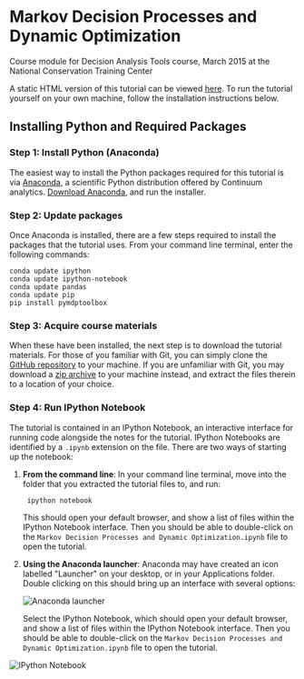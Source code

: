 # Markov Decision Processes and Dynamic Optimization

Course module for Decision Analysis Tools course, March 2015 at the National Conservation Training Center

A static HTML version of this tutorial can be viewed [here](http://bit.ly/nctc_mdp). To run the tutorial yourself on your own machine, follow the installation instructions below.

## Installing Python and Required Packages

### Step 1: Install Python (Anaconda)

The easiest way to install the Python packages required for this tutorial is via [Anaconda](https://store.continuum.io/cshop/anaconda/), a scientific Python distribution offered by Continuum analytics. [Download Anaconda](http://continuum.io/downloads "Download Anaconda Python Distribution"), and run the installer.

### Step 2: Update packages

Once Anaconda is installed, there are a few steps required to install the packages that the tutorial uses. From your command line terminal, enter the following commands:

    conda update ipython
    conda update ipython-notebook
    conda update pandas
    conda update pip
    pip install pymdptoolbox

### Step 3: Acquire course materials
    
When these have been installed, the next step is to download the tutorial materials. For those of you familiar with Git, you can simply clone the [GitHub repository](https://github.com/fonnesbeck/NCTC_course) to your machine. If you are unfamiliar with Git, you may download a [zip archive](https://github.com/fonnesbeck/NCTC_course/archive/master.zip) to your machine instead, and extract the files therein to a location of your choice.

### Step 4: Run IPython Notebook

The tutorial is contained in an IPython Notebook, an interactive interface for running code alongside the notes for the tutorial. IPython Notebooks are identified by a `.ipynb` extension on the file. There are two ways of starting up the notebook:

1. **From the command line**: In your command line terminal, move into the folder that you extracted the tutorial files to, and run:

        ipython notebook
        
    This should open your default browser, and show a list of files within the IPython Notebook interface. Then you should be able to double-click on the `Markov Decision Processes and Dynamic Optimization.ipynb` file to open the tutorial.
    
2. **Using the Anaconda launcher**: Anaconda may have created an icon labelled "Launcher" on your desktop, or in your Applications folder. Double clicking on this should bring up an interface with several options:

    ![Anaconda launcher](http://fonnesbeck-dropshare.s3.amazonaws.com/Screen-Shot-2015-03-18-12-17-58.png)

    Select the IPython Notebook, which should open your default browser, and show a list of files within the IPython Notebook interface. Then you should be able to double-click on the `Markov Decision Processes and Dynamic Optimization.ipynb` file to open the tutorial.
    
![IPython Notebook](http://fonnesbeck-dropshare.s3.amazonaws.com/Screen-Shot-2015-03-18-12-22-34.png)
